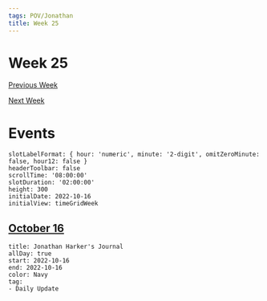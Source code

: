 ```yaml
---
tags: POV/Jonathan
title: Week 25
---
```


# Week 25

[Previous Week](2022-W42)

[Next Week](2022-W44)

# Events

```itinerary
slotLabelFormat: { hour: 'numeric', minute: '2-digit', omitZeroMinute: false, hour12: false }
headerToolbar: false
scrollTime: '08:00:00'
slotDuration: '02:00:00'
height: 300
initialDate: 2022-10-16
initialView: timeGridWeek
```

## [October 16](2022-10-16.md)

```itinerary-event
title: Jonathan Harker's Journal
allDay: true
start: 2022-10-16
end: 2022-10-16
color: Navy
tag:
- Daily Update
```

